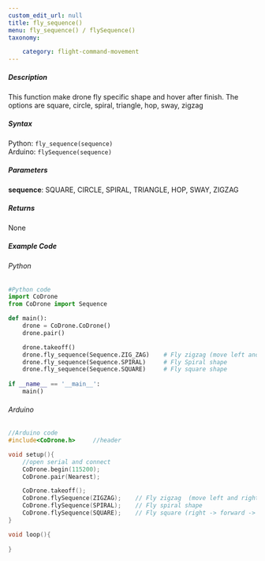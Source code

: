 ```yaml
---
custom_edit_url: null
title: fly_sequence()
menu: fly_sequence() / flySequence()
taxonomy:

	category: flight-command-movement
---
```


##### Description

This function make drone fly specific shape and hover after finish. The options are square, circle, spiral, triangle, hop, sway, zigzag

##### Syntax
Python: ```fly_sequence(sequence)```<br />
Arduino: ```flySequence(sequence)```

##### Parameters

**sequence**: SQUARE, CIRCLE, SPIRAL, TRIANGLE, HOP, SWAY, ZIGZAG

##### Returns

None

##### Example Code
###### Python
```python
#Python code
import CoDrone
from CoDrone import Sequence

def main():
	drone = CoDrone.CoDrone()
	drone.pair()

	drone.takeoff()
	drone.fly_sequence(Sequence.ZIG_ZAG)	# Fly zigzag (move left and right 2 times each while move forward)
	drone.fly_sequence(Sequence.SPIRAL)		# Fly Spiral shape
	drone.fly_sequence(Sequence.SQUARE)		# Fly square shape
	
if __name__ == '__main__':
	main()

```
###### Arduino
```c
//Arduino code
#include<CoDrone.h>		//header

void setup(){
	//open serial and connect
	CoDrone.begin(115200);
	CoDrone.pair(Nearest);

	CoDrone.takeoff();
	CoDrone.flySequence(ZIGZAG);	// Fly zigzag  (move left and right 2 times each while move forward)
	CoDrone.flySequence(SPIRAL);	// Fly spiral shape
	CoDrone.flySequence(SQUARE);	// Fly square (right -> forward -> left -> backward)	
}

void loop(){
	
}


```